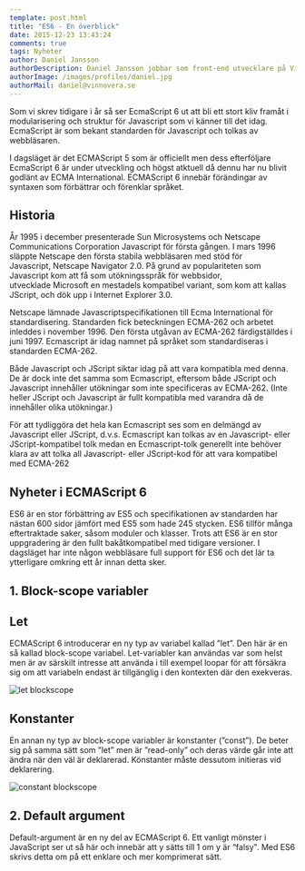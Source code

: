 ```yaml
---
template: post.html
title: "ES6 - En överblick"
date: 2015-12-23 13:43:24
comments: true
tags: Nyheter
author: Daniel Jansson
authorDescription: Daniel Jansson jobbar som front-end utvecklare på Vinnovera.
authorImage: /images/profiles/daniel.jpg
authorMail: daniel@vinnovera.se
---
```


Som vi skrev tidigare i år så ser EcmaScript 6 ut att bli ett stort kliv framåt i
modularisering och struktur för Javascript som vi känner till det idag. EcmaScript 
är som bekant standarden för Javascript och tolkas av webbläsaren.
<!--more-->


I dagsläget är det ECMAScript 5 som är officiellt men dess efterföljare EcmaScript 6 
är under utveckling och högst atktuell då dennu har nu blivit godlänt av ECMA International. 
ECMAScript 6 innebär förändingar av syntaxen som förbättrar och förenklar språket.

## Historia
År 1995 i december presenterade Sun Microsystems och Netscape Communications Corporation
Javascript för första gången. I mars 1996 släppte Netscape den första stabila webbläsaren 
med stöd för Javascript, Netscape Navigator 2.0. På grund av populariteten som Javascript 
kom att få som utökningsspråk för webbsidor, utvecklade Microsoft en mestadels kompatibel 
variant, som kom att kallas JScript, och dök upp i Internet Explorer 3.0.

Netscape lämnade Javascriptspecifikationen till Ecma International för standardisering. 
Standarden fick beteckningen ECMA-262 och arbetet inleddes i november 1996. Den första 
utgåvan av ECMA-262 färdigställdes i juni 1997. Ecmascript är idag namnet på språket som 
standardiseras i standarden ECMA-262. 

Både Javascript och JScript siktar idag på att vara kompatibla med denna. De är dock inte 
det samma som Ecmascript, eftersom både JScript och Javascript innehåller utökningar som 
inte specificeras av ECMA-262. (Inte heller JScript och Javascript är fullt kompatibla med 
varandra då de innehåller olika utökningar.) 

För att tydliggöra det hela kan Ecmascript ses som en delmängd av Javascript eller JScript, 
d.v.s. Ecmascript kan tolkas av en Javascript- eller JScript-kompatibel tolk medan en 
Ecmascript-tolk generellt inte behöver klara av att tolka all Javascript- eller JScript-kod 
för att vara kompatibel med ECMA-262

## Nyheter i ECMAScript 6
ES6 är en stor förbättring av ES5 och specifikationen av standarden har nästan 600 sidor 
jämfört med ES5 som hade 245 stycken. ES6 tillför många eftertraktade saker, såsom moduler 
och klasser. Trots att ES6 är en stor uppgradering är den fullt bakåtkompatibel med tidigare 
versioner. I dagsläget har inte någon webbläsare full support för ES6 och det lär ta 
ytterligare omkring ett år innan detta sker.

## 1. Block-scope variabler

## Let
ECMAScript 6 introducerar en ny typ av variabel kallad ”let”. Den här är en så kallad block-scope
variabel. Let-variabler kan användas var som helst men är av särskilt intresse att använda i till 
exempel loopar för att försäkra sig om att variabeln endast är tillgänglig i den kontexten där 
den exekveras.

![let blockscope](/images/content/posts/es6-en-overblick/blockscope1.jpg)

## Konstanter
En annan ny typ av block-scope variabler är konstanter (”const”). De beter sig på samma sätt som 
”let” men  är ”read-only” och deras värde går inte att ändra när den väl är deklarerad. Könstanter 
måste dessutom initieras vid deklarering.

![constant blockscope](/images/content/posts/es6-en-overblick/blockscope2.jpg)

## 2. Default argument
Default-argument är en ny del av ECMAScript 6. Ett vanligt mönster i JavaScript ser ut så här 
och innebär att y sätts till 1 om y är “falsy". Med ES6 skrivs detta om på ett enklare och mer 
komprimerat sätt.




